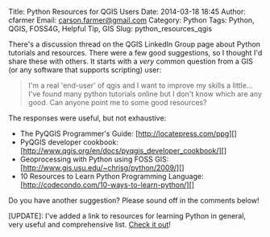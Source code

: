 Title: Python Resources for QGIS Users
Date: 2014-03-18 18:45
Author: cfarmer
Email: carson.farmer@gmail.com
Category: Python
Tags: Python, QGIS, FOSS4G, Helpful Tip, GIS
Slug: python_resources_qgis

There's a discussion thread on the QGIS LinkedIn Group page about Python tutorials and resources. There were a few good suggestions, so I thought I'd share these with others. It starts with a *very* common question from a GIS (or any software that supports scripting) user:

> I'm a real 'end-user' of qgis and I want to improve my skills a little... I've found many python tutorials online but I don't know which are any good. Can anyone point me to some good resources?

The responses were useful, but not exhaustive:

* The PyQGIS Programmer's Guide: [http://locatepress.com/ppg][]
* PyQGIS developer cookbook: [http://www.qgis.org/en/docs/pyqgis_developer_cookbook/][]
* Geoprocessing with Python using FOSS GIS: [http://www.gis.usu.edu/~chrisg/python/2009/][]
* 10 Resources to Learn Python Programming Language: [http://codecondo.com/10-ways-to-learn-python/][]

Do you have another suggestion? Please sound off in the comments below!

[UPDATE]: I've added a link to resources for learning Python in general, very useful and comprehensive list. [Check it out](http://codecondo.com/10-ways-to-learn-python/)!

<!--more-->
